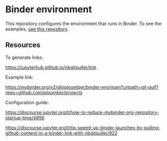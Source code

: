 # Binder environment

This repository configures the environment that runs in Binder. To see the examples, [see this repository](https://github.com/ploomber/projects).


## Resources

To generate links:

https://jupyterhub.github.io/nbgitpuller/link

Example link:

https://mybinder.org/v2/gh/ploomber/binder-env/main?urlpath=git-pull?repo=github.com/ploomber/projects

Configuration guide:

https://discourse.jupyter.org/t/how-to-reduce-mybinder-org-repository-startup-time/4956

https://discourse.jupyter.org/t/tip-speed-up-binder-launches-by-pulling-github-content-in-a-binder-link-with-nbgitpuller/922


